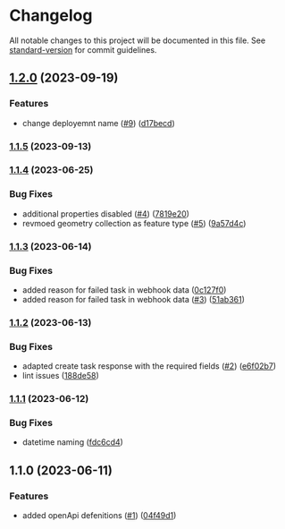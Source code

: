 # Changelog

All notable changes to this project will be documented in this file. See [standard-version](https://github.com/conventional-changelog/standard-version) for commit guidelines.

## [1.2.0](https://github.com/MapColonies/export-management/compare/v1.1.5...v1.2.0) (2023-09-19)


### Features

* change deployemnt name ([#9](https://github.com/MapColonies/export-management/issues/9)) ([d17becd](https://github.com/MapColonies/export-management/commit/d17becd4a8f574d15bab4766672090d7fdcd0e69))

### [1.1.5](https://github.com/MapColonies/export-management/compare/v1.1.4...v1.1.5) (2023-09-13)

### [1.1.4](https://github.com/MapColonies/export-management/compare/v1.1.3...v1.1.4) (2023-06-25)


### Bug Fixes

* additional properties disabled ([#4](https://github.com/MapColonies/export-management/issues/4)) ([7819e20](https://github.com/MapColonies/export-management/commit/7819e207877efc6e5ee57af34e40cec6a46eed2f))
* revmoed geometry collection as feature type ([#5](https://github.com/MapColonies/export-management/issues/5)) ([9a57d4c](https://github.com/MapColonies/export-management/commit/9a57d4c3226c3a19dc0b26e47200a1fcbda011e1))

### [1.1.3](https://github.com/MapColonies/export-management/compare/v1.1.2...v1.1.3) (2023-06-14)


### Bug Fixes

* added reason for failed task in webhook data ([0c127f0](https://github.com/MapColonies/export-management/commit/0c127f0ab35f3d120348f7f531787b62409fd1ff))
* added reason for failed task in webhook data ([#3](https://github.com/MapColonies/export-management/issues/3)) ([51ab361](https://github.com/MapColonies/export-management/commit/51ab361121cd5503212fce25d313e9f252fcaede))

### [1.1.2](https://github.com/MapColonies/export-management/compare/v1.1.1...v1.1.2) (2023-06-13)


### Bug Fixes

* adapted create task response with the required fields ([#2](https://github.com/MapColonies/export-management/issues/2)) ([e6f02b7](https://github.com/MapColonies/export-management/commit/e6f02b7b7006901fdfb61e2983098e23a269d7cf))
* lint issues ([188de58](https://github.com/MapColonies/export-management/commit/188de5815853250eebea750678e02154f352d404))

### [1.1.1](https://github.com/MapColonies/export-management/compare/v1.1.0...v1.1.1) (2023-06-12)


### Bug Fixes

* datetime naming ([fdc6cd4](https://github.com/MapColonies/export-management/commit/fdc6cd4f6dfa687c0fa31bee3a1e1abf347fb01c))

## 1.1.0 (2023-06-11)


### Features

* added openApi defenitions ([#1](https://github.com/MapColonies/export-management/issues/1)) ([04f49d1](https://github.com/MapColonies/export-management/commit/04f49d1c984c8ad63f4035c5753b3262b3ae6a0b))
